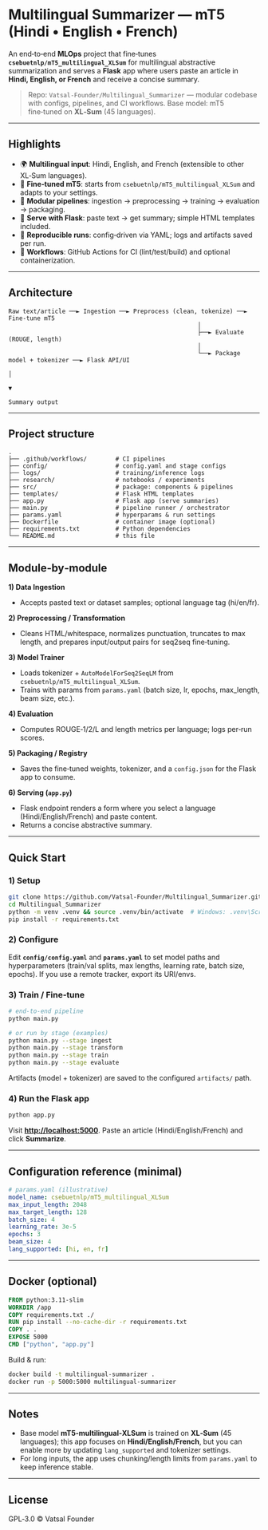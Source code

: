 # Multilingual Summarizer — mT5 (Hindi • English • French)

An end‑to‑end **MLOps** project that fine‑tunes **`csebuetnlp/mT5_multilingual_XLSum`** for multilingual abstractive summarization and serves a **Flask** app where users paste an article in **Hindi, English, or French** and receive a concise summary.

> Repo: `Vatsal-Founder/Multilingual_Summarizer` — modular codebase with configs, pipelines, and CI workflows.
> Base model: mT5 fine‑tuned on **XL‑Sum** (45 languages).

---

## Highlights

* 🌍 **Multilingual input**: Hindi, English, and French (extensible to other XL‑Sum languages).
* 🧠 **Fine‑tuned mT5**: starts from `csebuetnlp/mT5_multilingual_XLSum` and adapts to your settings.
* 🧱 **Modular pipelines**: ingestion → preprocessing → training → evaluation → packaging.
* 🚀 **Serve with Flask**: paste text → get summary; simple HTML templates included.
* 🔁 **Reproducible runs**: config‑driven via YAML; logs and artifacts saved per run.
* 🔄 **Workflows**: GitHub Actions for CI (lint/test/build) and optional containerization.

---

## Architecture

```
Raw text/article ──► Ingestion ──► Preprocess (clean, tokenize) ──► Fine‑tune mT5
                                                     │
                                                     ├──► Evaluate (ROUGE, length)
                                                     │
                                                     └──► Package model + tokenizer ──► Flask API/UI
                                                                                         │
                                                                                         ▼
                                                                                    Summary output
```

---

## Project structure

```
.
├── .github/workflows/        # CI pipelines
├── config/                   # config.yaml and stage configs
├── logs/                     # training/inference logs
├── research/                 # notebooks / experiments
├── src/                      # package: components & pipelines
├── templates/                # Flask HTML templates
├── app.py                    # Flask app (serve summaries)
├── main.py                   # pipeline runner / orchestrator
├── params.yaml               # hyperparams & run settings
├── Dockerfile                # container image (optional)
├── requirements.txt          # Python dependencies
└── README.md                 # this file
```

---

## Module‑by‑module

**1) Data Ingestion**

* Accepts pasted text or dataset samples; optional language tag (hi/en/fr).

**2) Preprocessing / Transformation**

* Cleans HTML/whitespace, normalizes punctuation, truncates to max length, and prepares input/output pairs for seq2seq fine‑tuning.

**3) Model Trainer**

* Loads tokenizer + `AutoModelForSeq2SeqLM` from `csebuetnlp/mT5_multilingual_XLSum`.
* Trains with params from `params.yaml` (batch size, lr, epochs, max\_length, beam size, etc.).

**4) Evaluation**

* Computes ROUGE‑1/2/L and length metrics per language; logs per‑run scores.

**5) Packaging / Registry**

* Saves the fine‑tuned weights, tokenizer, and a `config.json` for the Flask app to consume.

**6) Serving (`app.py`)**

* Flask endpoint renders a form where you select a language (Hindi/English/French) and paste content.
* Returns a concise abstractive summary.

---

## Quick Start

### 1) Setup

```bash
git clone https://github.com/Vatsal-Founder/Multilingual_Summarizer.git
cd Multilingual_Summarizer
python -m venv .venv && source .venv/bin/activate  # Windows: .venv\Scripts\activate
pip install -r requirements.txt
```

### 2) Configure

Edit **`config/config.yaml`** and **`params.yaml`** to set model paths and hyperparameters (train/val splits, max lengths, learning rate, batch size, epochs). If you use a remote tracker, export its URI/envs.

### 3) Train / Fine‑tune

```bash
# end‑to‑end pipeline
python main.py

# or run by stage (examples)
python main.py --stage ingest
python main.py --stage transform
python main.py --stage train
python main.py --stage evaluate
```

Artifacts (model + tokenizer) are saved to the configured `artifacts/` path.

### 4) Run the Flask app

```bash
python app.py
```

Visit **[http://localhost:5000](http://localhost:5000)**. Paste an article (Hindi/English/French) and click **Summarize**.

---

## Configuration reference (minimal)

```yaml
# params.yaml (illustrative)
model_name: csebuetnlp/mT5_multilingual_XLSum
max_input_length: 2048
max_target_length: 128
batch_size: 4
learning_rate: 3e-5
epochs: 3
beam_size: 4
lang_supported: [hi, en, fr]
```

---

## Docker (optional)

```dockerfile
FROM python:3.11-slim
WORKDIR /app
COPY requirements.txt ./
RUN pip install --no-cache-dir -r requirements.txt
COPY . .
EXPOSE 5000
CMD ["python", "app.py"]
```

Build & run:

```bash
docker build -t multilingual-summarizer .
docker run -p 5000:5000 multilingual-summarizer
```

---

## Notes

* Base model **mT5‑multilingual‑XLSum** is trained on **XL‑Sum** (45 languages); this app focuses on **Hindi/English/French**, but you can enable more by updating `lang_supported` and tokenizer settings.
* For long inputs, the app uses chunking/length limits from `params.yaml` to keep inference stable.

---

## License

GPL‑3.0 © Vatsal Founder
